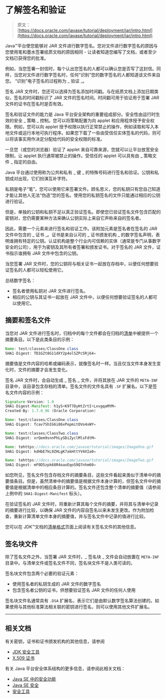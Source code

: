 # 了解签名和验证

> 原文： [https://docs.oracle.com/javase/tutorial/deployment/jar/intro.html](https://docs.oracle.com/javase/tutorial/deployment/jar/intro.html)

Java™平台使您能够对 JAR 文件进行数字签名。您对文件进行数字签名的原因与您使用笔和墨水签署纸质文档的原因相同 - 让读者知道您编写了文档，或者至少文档已获得您的批准。

例如，当您签署一封信时，每个认出您签名的人都可以确认您是否写了这封信。同样，当您对文件进行数字签名时，任何“识别”您的数字签名的人都知道该文件来自您。 “识别”电子签名的过程称为 _ 验证 _。

签名 JAR 文件时，您还可以选择为签名添加时间戳。与在纸质文档上添加日期类似，签名的时间戳标识了 JAR 文件的签名时间。时间戳可用于验证用于签署 JAR 文件的证书在签名时是否有效。

签名和验证文件的能力是 Java 平台安全架构的重要组成部分。安全性由运行时生效的安全 _ 策略 _ 控制。您可以将策略配置为向 applet 和应用程序授予安全权限。例如，您可以向 applet 授予权限以执行正常禁止的操作，例如读取和写入本地文件或运行本地可执行程序。如果您下载了一些由受信任实体签名的代码，则可以将该事实用作决定分配给代码的安全权限的标准。

一旦您（或您的浏览器）验证了 applet 来自可靠来源，您就可以让平台放宽安全限制，让 applet 执行通常被禁止的操作。受信任的 applet 可以具有由 _ 策略文件 _ 指定的自由。

Java 平台通过使用称为公共和私有 _ 键 _ 的特殊号码进行签名和验证。公钥和私钥成对出现，它们扮演互补字符。

私钥是电子“笔”，您可以使用它来签署文件。顾名思义，您的私钥只有您自己知道才能让其他人无法“伪造”您的签名。使用您的私钥签名的文件只能通过相应的公钥进行验证。

但是，单独的公钥和私钥不足以真正验证签名。即使您已验证签名文件包含匹配的密钥对，您仍需要某种方法来确认公钥实际上来自它声称来自的签名者。

因此，需要一个元素来进行签名和验证工作。该附加元素是签名者在签名的 JAR 文件中包含的 _ 证书 _。证书是来自认可的 _ 证书颁发机构 _ 的数字签名声明，表明谁拥有特定的公钥。认证机构是整个行业内可信赖的实体（通常是专门从事数字安全的公司），用于为密钥及其所有者签署和颁发证书。对于签名的 JAR 文件，证书指示谁拥有 JAR 文件中包含的公钥。

当您签署 JAR 文件时，您的公钥将与相关证书一起放在存档中，以便任何想要验证签名的人都可以轻松使用它。

总结数字签名：

*   签名者使用私钥对 JAR 文件进行签名。
*   相应的公钥与其证书一起放在 JAR 文件中，以便任何想要验证签名的人都可以使用它。

## 摘要和签名文件

当您对 JAR 文件进行签名时，归档中的每个文件都会在归档的[清单](manifestindex.html)中被提供一个摘要条目。以下是此类条目的示例：

```java
Name: test/classes/ClassOne.class
SHA1-Digest: TD1GZt8G11dXY2p4olSZPc5Rj64=

```

摘要值是文件内容的哈希或编码表示，就像签名时一样。当且仅当文件本身发生变化时，文件的摘要才会发生变化。

签名 JAR 文件时，会自动生成 _ 签名 _ 文件，并将其放在 JAR 文件的 `META-INF` 目录中，该目录包含存档的清单。签名文件的文件名具有 `.SF` 扩展名。以下是签名文件内容的示例：

```java
Signature-Version: 1.0
SHA1-Digest-Manifest: h1yS+K9T7DyHtZrtI+LxvgqaMYM=
Created-By: 1.7.0_06 (Oracle Corporation)

Name: test/classes/ClassOne.class
SHA1-Digest: fcav7ShIG6i86xPepmitOVo4vWY=

Name: test/classes/ClassTwo.class
SHA1-Digest: xrQem9snnPhLySDiZyclMlsFdtM=

Name: tehttps://docs.oracle.com/javase/tutorial/images/ImageOne.gif
SHA1-Digest: kdHbE7kL9ZHLgK7akHttYV4XIa0=

Name: tehttps://docs.oracle.com/javase/tutorial/images/ImageTwo.gif
SHA1-Digest: mF0D5zpk68R4oaxEqoS9Q7nhm60=

```

如您所见，签名文件包含存档文件的摘要条目，这些文件看起来类似于清单中的摘要值条目。但是，虽然清单中的摘要值是根据文件本身计算的，但签名文件中的摘要值是根据清单中的相应条目计算的。签名文件还包含整个清单的摘要值（请参阅上例中的 `SHA1-Digest-Manifest` 标头）。

在验证签名的 JAR 文件时，将重新计算其每个文件的摘要，并将其与清单中记录的摘要进行比较，以确保 JAR 文件的内容自签名以来未发生更改。作为附加检查，重新计算清单文件本身的摘要值，并与签名文件中记录的值进行比较。

您可以在 JDK™文档的[清单格式](https://docs.oracle.com/javase/8/docs/technotes/guides/jar/jar.html#JAR_Manifest)页面上阅读有关签名文件的其他信息。

## 签名块文件

除了签名文件之外，当签署 JAR 文件时，_ 签名块 _ 文件会自动放置在 `META-INF` 目录中。与清单文件或签名文件不同，签名块文件不是人类可读的。

签名块文件包含两个必要的验证元素：

*   使用签名者的私钥生成的 JAR 文件的数字签名
*   包含签名者公钥的证书，供想要验证签名 JAR 文件的任何人使用

签名块文件名通常具有 `.DSA` 扩展名，表示它们是由默认数字签名算法创建的。如果使用与其他标准算法相关联的密钥进行签名，则可以使用其他文件扩展名。

* * *

## 相关文档

有关密钥，证书和证书颁发机构的其他信息，请参阅

*   [JDK 安全工具](https://docs.oracle.com/javase/8/docs/technotes/tools/index.html#security)
*   [X.509 证书](https://docs.oracle.com/javase/8/docs/technotes/guides/security/cert3.html)

有关 Java 平台安全体系结构的更多信息，请参阅此相关文档：

*   [Java SE 中的安全功能](../../security/index.html)
*   [Java SE 安全](http://www.oracle.com/technetwork/java/javase/tech/index-jsp-136007.html)
*   [安全工具](https://docs.oracle.com/javase/8/docs/technotes/tools/index.html#security)
